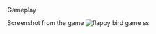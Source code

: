 Gameplay


Screenshot from the game
![flappy bird game ss](https://user-images.githubusercontent.com/129762972/236937156-be9ccb15-bd0a-4b66-917c-da9fc8d8259a.png)
